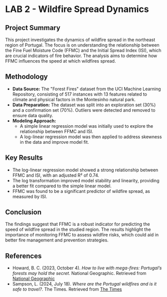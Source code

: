 # LAB 2 - Wildfire Spread Dynamics

## Project Summary
This project investigates the dynamics of wildfire spread in the northeast region of Portugal. The focus is on understanding the relationship between the Fine Fuel Moisture Code (FFMC) and the Initial Spread Index (ISI), which are crucial indicators of fire behavior. The analysis aims to determine how FFMC influences the speed at which wildfires spread.

## Methodology
- **Data Source:** The "Forest Fires" dataset from the UCI Machine Learning Repository, consisting of 517 instances with 13 features related to climate and physical factors in the Montesinho natural park.
- **Data Preparation:** The dataset was split into an exploration set (30%) and a confirmation set (70%). Outliers were detected and removed to ensure data quality.
- **Modeling Approach:**
  - A simple linear regression model was initially used to explore the relationship between FFMC and ISI.
  - A log-linear regression model was then applied to address skewness in the data and improve model fit.

## Key Results
- The log-linear regression model showed a strong relationship between FFMC and ISI, with an adjusted R² of 0.74.
- The log transformation improved model stability and linearity, providing a better fit compared to the simple linear model.
- FFMC was found to be a significant predictor of wildfire spread, as measured by ISI.

## Conclusion
The findings suggest that FFMC is a robust indicator for predicting the speed of wildfire spread in the studied region. The results highlight the importance of monitoring FFMC to assess wildfire risks, which could aid in better fire management and prevention strategies.

## References
- Howard, B. C. (2023, October 4). _How to live with mega-fires: Portugal’s forests may hold the secret_. National Geographic. Retrieved from [National Geographic](https://www.nationalgeographic.com/science/article/how-to-live-with-mega-fires-portugal-forests-may-hold-secret)
- Sampson, L. (2024, July 18). _Where are the Portugal wildfires and is it safe to travel?_. The Times. Retrieved from [The Times](https://www.thetimes.com/travel/advice/where-are-the-portugal-wildfires-is-it-safe-to-travel-ttflwnmnr)
